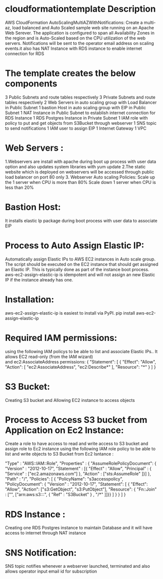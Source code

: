 # cloudformationtemplate Description
AWS CloudFormation AutoScalingMultiAZWithNotifications: Create a multi-az, load balanced and Auto Scaled sample web site running on an Apache Web Serever. The application is configured to span all Availability Zones in the region and is Auto-Scaled based on the CPU utilization of the web servers. Notifications will be sent to the operator email address on scaling events.it also has NAT Instance with RDS instance to enable internet connection for RDS

# The template creates the below components
3 Public Subnets and route tables respectively
3 Private Subnets and route tables respectively
2 Web Servers in auto scaling group with Load Balancer in Public Subnet
1 bastion Host in auto scaling group with EIP in Public Subnet
1 NAT Instance  in Public Subnet to establish internet connection for RDS Instance
1 RDS Postgres Instance in Private Subnet
1 IAM role with policy to put and get objects from S3Bucket through webserver
1 SNS topic to send notifications
1 IAM user to assign EIP 
1 Internet Gateway
1 VPC 

# Web Servers :
1.Webservers are install with apache during boot up process with user data option and also updates system libraries with yum update
2.The static website which is deployed on webservers will be accessed through public load balancer on port 80 only
3. Webserver Auto scaling Policies:
        Scale up the 1 server when CPU is more than 80%
        Scale down 1 server when CPU is less than 20%


# Bastion Host:
It installs elastic Ip package during boot process with user data  to associate EIP 
# Process to Auto Assign Elastic IP:
Automatically assign Elastic IPs to AWS EC2 instances in Auto scale group. 
The script should be executed on the EC2 instance that should get assigned an Elastic IP. This is typically done as part of the instance boot process.
aws-ec2-assign-elastic-ip is idempotent and will not assign an new Elastic IP if the instance already has one.
# Installation:
aws-ec2-assign-elastic-ip is easiest to install via PyPI.
pip install aws-ec2-assign-elastic-ip
# Required IAM permissions:
using the following IAM policys to be able to list and associate Elastic IPs.. It allows EC2 read-only (from the IAM wizard) and ec2:AssociateAddress permissions:
{
  "Statement": [
    {
      "Effect": "Allow",
      "Action": [
        "ec2:AssociateAddress",
        "ec2:Describe*"
      ],
      "Resource": "*"
    }
  ]
}

# S3 Bucket:
Creating S3 bucket and Allowing EC2 instance to access objects

# Process to Access S3 bucket from Application on Ec2 Instance:
Create a role to have access to read and write access to S3 bucket and assign role to Ec2 instance
using the following IAM role policy to be able to list and write objects to S3 Bucket from Ec2 Isntance :

 "Type" : "AWS::IAM::Role",
			  "Properties" : {
				"AssumeRolePolicyDocument": {
				  "Version" : "2012-10-17",
				  "Statement" : [{ "Effect" : "Allow",
   				  "Principal" : { "Service" : ["ec2.amazonaws.com"] },
					  "Action" : ["sts:AssumeRole" ]}]
				},
				"Path" : "/",
				"Policies": [ {
				   "PolicyName": "s3accesspolicy",
				   "PolicyDocument": {
					  "Version" : "2012-10-17",
					  "Statement": [ {
						 "Effect": "Allow",
						 "Action": ["s3:GetObject", "s3:PutObject"],
						 "Resource": { "Fn::Join" : ["", ["arn:aws:s3:::", { "Ref" : "S3Bucket" } , "/*" ]]}} ]
				   }
				   } ]
			  }

# RDS Instance :
Creating one RDS Postgres instance to maintain Database and it will have access to internet through NAT instance 

# SNS Notification:
SNS topic notifies whenever a webserver launched, terminated and also allows operator input email id for subscription

